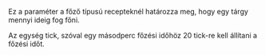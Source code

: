 Ez a paraméter a főző típusú recepteknél határozza meg, hogy egy tárgy mennyi ideig fog főni.

Az egység tick, szóval egy másodperc főzési időhöz 20 tick-re kell állítani a főzési időt.